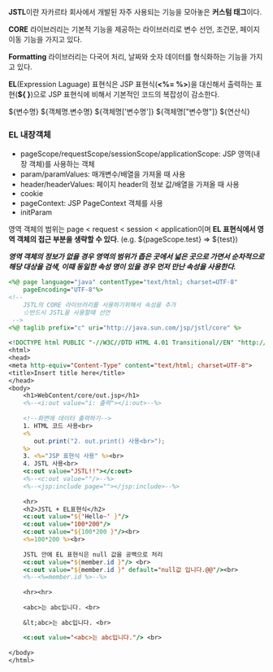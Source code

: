 <b>JSTL</b>이란 자카르타 회사에서 개발된 자주 사용되는 기능을 모아놓은 <b>커스텀 태그</b>이다. 

<b>CORE</b> 라이브러리는 기본적 기능을 제공하는 라이브러리로 변수 선언, 조건문, 페이지 이동 기능을 가지고 있다.

<b>Formatting</b> 라이브러리는 다국어 처리, 날짜와 숫자 데이터를 형식화하는 기능을 가지고 있다.

<b>EL</b>(Expression Laguage) 표현식은 JSP 표현식(<b><%= %></b>)을 대신해서 출력하는 표현(<b>${ }</b>)으로 JSP 표현식에 비해서 기본적인 코드의 복잡성이 감소한다. 

${변수명}
${객체명.변수명}
${객체명['변수명']}
${객체명["변수명"]}
${연산식}

<h3>EL 내장객체</h3>
<ul>
  <li>pageScope/requestScope/sessionScope/applicationScope: JSP 영역(내장 객체)를  사용하는 객체</li>
  <li>param/paramValues: 매개변수/배열을 가져올 때 사용</li>
  <li>header/headerValues: 페이지 header의 정보 값/배열을 가져올 때 사용</li>
  <li>cookie</li>
  <li>pageContext: JSP PageContext 객체를 사용</li>
  <li>initParam</li>
</ul>

영역 객체의 범위는 page < request < session < application이며 <b>EL 표현식에서 영역 객체의 접근 부분을 생략할 수 있다</b>. (e.g. ${pageScope.test}  => ${test})
   
<b><i>영역 객체의 정보가 없을 경우 영역의 범위가 좁은 곳에서 넓은 곳으로 가면서 순차적으로 해당 대상을 검색, 이때 동일한 속성 명이 있을 경우 먼저 만난 속성을 사용한다.</i></b>

```jsp
<%@ page language="java" contentType="text/html; charset=UTF-8"
    pageEncoding="UTF-8"%>
<!-- 
    JSTL의 CORE 라이브러리를 사용하기위해서 속성을 추가
    ☆반드시 JSTL을 사용할때 선언
 -->
<%@ taglib prefix="c" uri="http://java.sun.com/jsp/jstl/core" %>
    
<!DOCTYPE html PUBLIC "-//W3C//DTD HTML 4.01 Transitional//EN" "http://www.w3.org/TR/html4/loose.dtd">
<html>
<head>
<meta http-equiv="Content-Type" content="text/html; charset=UTF-8">
<title>Insert title here</title>
</head>
<body>
    <h1>WebContent/core/out.jsp</h1>
    <%--<i:out value="i: 출력"></i:out>--%>
    
    <!--화면에 데이터 출력하기-->
    1. HTML 코드 사용<br>
    <%
       out.print("2. out.print() 사용<br>");    
    %>
    3. <%="JSP 표현식 사용" %><br>
    4. JSTL 사용<br>
    <c:out value="JSTL!!"></c:out>
    <%--<c:out value=""/>--%>
    <%--<jsp:include page=""></jsp:include>--%>
    
    <hr>
    <h2>JSTL + EL표현식</h2>
    <c:out value="${'Hello~' }"/>
    <c:out value="100*200"/>
    <c:out value="${100*200 }"/><br>
    <%=100*200 %><br>
 
    JSTL 안에 EL 표현식은 null 값을 공백으로 처리     
    <c:out value="${member.id }"/> <br>
    <c:out value="${member.id }" default="null값 입니다.@@"/><br>
    <%--<%=member.id %>--%>
    
    <hr><hr>
    
    <abc>는 abc입니다. <br>
    
    &lt;abc>는 abc입니다. <br>
    
    <c:out value="<abc>는 abc입니다."/> <br>
    
</body>
</html>
```
